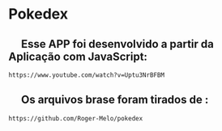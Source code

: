 # Pokedex
## <img src="https://thumbs.gfycat.com/SharpBriefAsianlion.webp" width="20" height="15" /> Esse APP foi desenvolvido a partir da Aplicação com JavaScript:
    https://www.youtube.com/watch?v=Uptu3NrBFBM 
## <img src="https://thumbs.gfycat.com/SharpBriefAsianlion.webp" width="20" height="15" /> Os arquivos brase foram tirados de : 
    https://github.com/Roger-Melo/pokedex 
